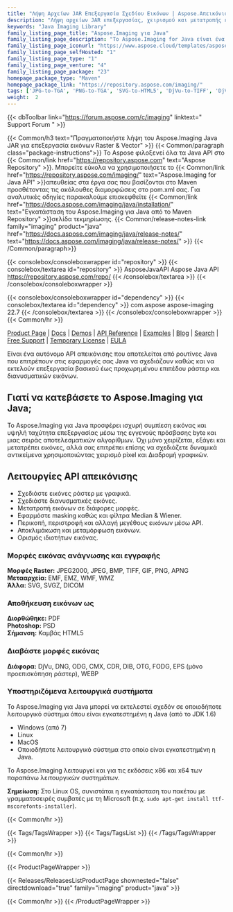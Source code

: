 ```yaml
---
title: "Λήψη Αρχείων JAR Επεξεργασία Σχεδίου Εικόνων | Aspose.Απεικόνιση"
description: "Λήψη αρχείων JAR επεξεργασίας, χειρισμού και μετατροπής εικόνας. Υποστηρίζει κάλυψη, φίλτρα, deskew, μετασχηματισμό μήτρας, σχήματα, πρόσμειξη και διανύσματα."
keywords: "Java Imaging Library"
family_listing_page_title: "Aspose.Imaging για Java"
family_listing_page_description: "Το Aspose.Imaging for Java είναι ένα υψηλής απόδοσης και καλά τεκμηριωμένο API απεικόνισης που παρέχει την πιο ευέλικτη ομάδα ρουτινών επεξεργασίας εικόνων στους προγραμματιστές για τη δημιουργία, το χειρισμό, την αποθήκευση και τη μετατροπή εικόνων στις εφαρμογές Java τους, χωρίς την ανάγκη επεξεργασίας εικόνας ."
family_listing_page_iconurl: "https://www.aspose.cloud/templates/aspose/App_Themes/V3/images/imaging/272x272/aspose_imaging-for-java-min.png"
family_listing_page_selfHosted: "1"
family_listing_page_type: "1"
family_listing_page_venture: "4"
family_listing_page_package: "23"
homepage_package_type: "Maven"
homepage_package_link: "https://repository.aspose.com/imaging/"
tags: ['JPG-to-TGA', 'PNG-to-TGA', 'SVG-to-HTML5', 'DjVu-to-TIFF', 'DjVu-to-PDF', 'DNG-to-JPEG', 'image-to-PSD', 'PSD-to-JPG', 'image-to-PSD', 'WMF-to-PNG']
weight:  2
---
```


{{< dbToolbar link="https://forum.aspose.com/c/imaging" linktext=" Support Forum " >}}

{{< Common/h3 text="Πραγματοποιήστε λήψη του Aspose.Imaging Java JAR για επεξεργασία εικόνων Raster & Vector"  >}}
{{< Common/paragraph class="package-instructions">}}
Το Aspose φιλοξενεί όλα τα Java API στο
{{< Common/link href="https://repository.aspose.com" text="Aspose Repository"  >}}. Μπορείτε εύκολα να χρησιμοποιήσετε το
{{< Common/link href="https://repository.aspose.com/imaging/" text="Aspose.Imaging for Java API"  >}}απευθείας στα έργα σας που βασίζονται στο Maven προσθέτοντας τις ακόλουθες διαμορφώσεις στο pom.xml σας. Για αναλυτικές οδηγίες παρακαλούμε επισκεφθείτε
{{< Common/link href="https://docs.aspose.com/imaging/java/installation/" text="Εγκατάσταση του Aspose.Imaging για Java από το Maven Repository"  >}}σελίδα τεκμηρίωσης.
{{< Common/release-notes-link family="imaging" product="java" href="https://docs.aspose.com/imaging/java/release-notes/" text="https://docs.aspose.com/imaging/java/release-notes/"  >}}
{{< /Common/paragraph>}}

{{< consolebox/consoleboxwrapper id="repository" >}}
   {{< consolebox/textarea id="repository" >}} 
      <repository>
      <id>AsposeJavaAPI</id>
      <name>Aspose Java API</name>
      <url>https://repository.aspose.com/repo/</url>
      </repository> 
   {{< /consolebox/textarea >}}
{{< /consolebox/consoleboxwrapper >}}

{{< consolebox/consoleboxwrapper id="dependency" >}}
   {{< consolebox/textarea id="dependency" >}}
      <dependency>
      <groupId>com.aspose</groupId>
      <artifactId>aspose-imaging</artifactId>
      <version>22.7</version>
      </dependency>
   {{< /consolebox/textarea >}}
{{< /consolebox/consoleboxwrapper >}}
{{< Common/hr >}}

[Product Page](https://products.aspose.com/imaging/java) | [Docs](https://docs.aspose.com/imaging/java/) | [Demos](https://products.aspose.app/imaging/family) | [API Reference](https://reference.aspose.com/imaging/java) | [Examples](https://github.com/aspose-imaging/Aspose.Imaging-for-Java) | [Blog](https://blog.aspose.com/category/imaging/) | [Search](https://search.aspose.com/) | [Free Support](https://forum.aspose.com/c/imaging) | [Temporary License](https://purchase.aspose.com/temporary-license) | [EULA](https://about.aspose.com/legal/eula/)

Είναι ένα αυτόνομο API απεικόνισης που αποτελείται από ρουτίνες Java που επιτρέπουν στις εφαρμογές σας Java να σχεδιάζουν καθώς και να εκτελούν επεξεργασία βασικού έως προχωρημένου επιπέδου ράστερ και διανυσματικών εικόνων.

## Γιατί να κατεβάσετε το Aspose.Imaging για Java;

Το Aspose.Imaging για Java προσφέρει ισχυρή συμπίεση εικόνας και υψηλή ταχύτητα επεξεργασίας μέσω της εγγενούς πρόσβασης byte και μιας σειράς αποτελεσματικών αλγορίθμων. Όχι μόνο χειρίζεται, εξάγει και μετατρέπει εικόνες, αλλά σας επιτρέπει επίσης να σχεδιάζετε δυναμικά αντικείμενα χρησιμοποιώντας χειρισμό pixel και Διαδρομή γραφικών.

## Λειτουργίες API απεικόνισης

- Σχεδιάστε εικόνες ράστερ με γραφικά.
- Σχεδιάστε διανυσματικές εικόνες.
- Μετατροπή εικόνων σε διάφορες μορφές.
- Εφαρμόστε masking καθώς και φίλτρα Median & Wiener.
- Περικοπή, περιστροφή και αλλαγή μεγέθους εικόνων μέσω API.
- Αποκλιμάκωση και μεταμόρφωση εικόνων.
- Ορισμός ιδιοτήτων εικόνας.

### Μορφές εικόνας ανάγνωσης και εγγραφής

**Μορφές Raster:** JPEG2000, JPEG, BMP, TIFF, GIF, PNG, APNG\
**Μετααρχεία:** EMF, EMZ, WMF, WMZ\
**Άλλα:** SVG, SVGZ, DICOM

### Αποθήκευση εικόνων ως

**Διορθώθηκε:** PDF\
**Photoshop:** PSD\
**Σήμανση:** Καμβάς HTML5

### Διαβάστε μορφές εικόνας

**Διάφορα:** DjVu, DNG, ODG, CMX, CDR, DIB, OTG, FODG, EPS (μόνο προεπισκόπηση ράστερ), WEBP

### Υποστηριζόμενα λειτουργικά συστήματα

Το Aspose.Imaging για Java μπορεί να εκτελεστεί σχεδόν σε οποιοδήποτε λειτουργικό σύστημα όπου είναι εγκατεστημένη η Java (από το JDK 1.6)

- Windows (από 7)
- Linux
- MacOS
- Οποιοδήποτε λειτουργικό σύστημα στο οποίο είναι εγκατεστημένη η Java.

Το Aspose.Imaging λειτουργεί και για τις εκδόσεις x86 και x64 των παραπάνω λειτουργικών συστημάτων.

**Σημείωση:** Στο Linux OS, συνιστάται η εγκατάσταση του πακέτου με γραμματοσειρές συμβατές με τη Microsoft (π.χ. `sudo apt-get install ttf-mscorefonts-installer`).

{{< Common/hr >}}

{{< Tags/TagsWrapper >}}
 {{< Tags/TagsList >}}
{{< /Tags/TagsWrapper >}}

{{< Common/hr >}}

{{< ProductPageWrapper >}}
<!-- ReleasesListProductPage-->
   {{< Releases/ReleasesListProductPage shownested="false"  directdownload="true" family="imaging" product="java" >}}
<!-- /ReleasesListProductPage-->
{{< Common/hr >}}
{{< /ProductPageWrapper >}}

